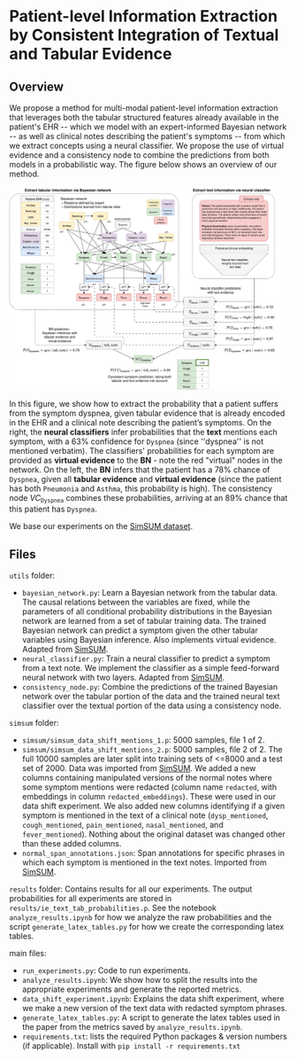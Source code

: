 # Patient-level Information Extraction by Consistent Integration of Textual and Tabular Evidence

## Overview

We propose a method for multi-modal patient-level information extraction that leverages both the tabular structured features already available in the patient's EHR -- which we model with an expert-informed Bayesian network -- as well as clinical notes describing the patient's symptoms -- from which we extract concepts using a neural classifier. We propose the use of virtual evidence and a consistency node to combine the predictions from both models in a probabilistic way. The figure below shows an overview of our method. 

<p float="center">
<img src="img/consistency_ve_overview.png" width="1000" />
</p>

In this figure, we show how to extract the probability that a patient suffers from the symptom dyspnea, given tabular evidence that is already encoded in the EHR and a clinical note describing the patient’s symptoms. On the right, the **neural classifiers** infer probabilities that the **text** mentions each symptom, with a 63\% confidence for $\texttt{Dyspnea}$ (since ''dyspnea'' is not mentioned verbatim). The classifiers' probabilities for each symptom are provided as **virtual evidence** to the **BN** - note the red "virtual" nodes in the network. On the left, the **BN** infers that the patient has a 78\% chance of $\texttt{Dyspnea}$, given all **tabular evidence** and **virtual evidence** (since the patient has both $\texttt{Pneumonia}$ and $\texttt{Asthma}$, this probability is high).  The consistency node $VC_{\texttt{Dyspnea}}$ combines these probabilities, arriving at an 89\% chance that this patient has $\texttt{Dyspnea}$.

We base our experiments on the [SimSUM dataset](https://github.com/prabaey/SimSUM). 

## Files

`utils` folder: 
- `bayesian_network.py`: Learn a Bayesian network from the tabular data. The causal relations between the variables are fixed, while the parameters of all conditional probability distributions in the Bayesian network are learned from a set of tabular training data. The trained Bayesian network can predict a symptom given the other tabular variables using Bayesian inference. Also implements virtual evidence. Adapted from [SimSUM](https://github.com/prabaey/SimSUM/blob/main/utils/bayesian_network.py).
- `neural_classifier.py`: Train a neural classifier to predict a symptom from a text note. We implement the classifier as a simple feed-forward neural network with two layers.  Adapted from [SimSUM](https://github.com/prabaey/SimSUM/blob/main/utils/neural_classifier.py).
- `consistency_node.py`: Combine the predictions of the trained Bayesian network over the tabular portion of the data and the trained neural text classifier over the textual portion of the data using a consistency node.

`simsum` folder: 
- `simsum/simsum_data_shift_mentions_1.p`: 5000 samples, file 1 of 2.
- `simsum/simsum_data_shift_mentions_2.p`: 5000 samples, file 2 of 2. The full 10000 samples are later split into training sets of <=8000 and a test set of 2000. Data was imported from [SimSUM](https://github.com/prabaey/SimSUM/tree/main/data/emb). We added a new columns containing manipulated versions of the normal notes where some symptom mentions were redacted (column name ``redacted``, with embeddings in column ``redacted_embeddings``). These were used in our data shift experiment. We also added new columns identifying if a given symptom is mentioned in the text of a clinical note (``dysp_mentioned``, ``cough_mentioned``, ``pain_mentioned``, ``nasal_mentioned``, and ``fever_mentioned``). Nothing about the original dataset was changed other than these added columns.
- `normal_span_annotations.json`: Span annotations for specific phrases in which each symptom is mentioned in the text notes. Imported from [SimSUM](https://github.com/prabaey/SimSUM/tree/main/data/emb).

`results` folder: Contains results for all our experiments. The output probabilities for all experiments are stored in `results/ie_text_tab_probabilities.p`. See the notebook `analyze_results.ipynb` for how we analyze the raw probabilities and the script `generate_latex_tables.py` for how we create the corresponding latex tables. 

main files: 
- `run_experiments.py`: Code to run experiments.
- `analyze_results.ipynb`: We show how to split the results into the appropriate experiments and generate the reported metrics.
- `data_shift_experiment.ipynb`: Explains the data shift experiment, where we make a new version of the text data with redacted symptom phrases. 
- `generate_latex_tables.py`: A script to generate the latex tables used in the paper from the metrics saved by `analyze_results.ipynb`.
- `requirements.txt`: lists the required Python packages & version numbers (if applicable). Install with ``pip install -r requirements.txt``
